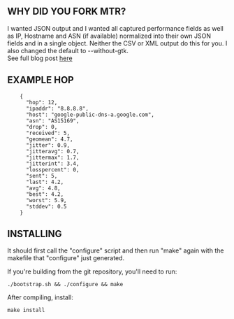 ## WHY DID YOU FORK MTR?

I wanted JSON output and I wanted all captured performance fields as 
well as IP, Hostname and ASN (if available) normalized into their own
JSON fields and in a single object.  Neither the CSV or XML output do 
this for you.  I also changed the default to --without-gtk.  
See full blog post [here](http://www.biscaynedevops.com/home/mtr-with-json)



## EXAMPLE HOP
```
    {
      "hop": 12,
      "ipaddr": "8.8.8.8",
      "host": "google-public-dns-a.google.com",
      "asn": "AS15169",
      "drop": 0,
      "received": 5,
      "geomean": 4.7,
      "jitter": 0.9,
      "jitteravg": 0.7,
      "jittermax": 1.7,
      "jitterint": 3.4,
      "losspercent": 0,
      "sent": 5,
      "last": 4.2,
      "avg": 4.8,
      "best": 4.2,
      "worst": 5.9,
      "stddev": 0.5
    }
```

## INSTALLING

It should first call the "configure" script and then run "make" again
with the makefile that "configure" just generated. 
  
If you're building from the git repository, you'll need to run:


    ./bootstrap.sh && ./configure && make
    
    
After compiling, install:


	make install
	
	

  

